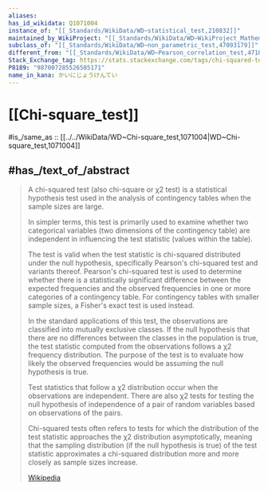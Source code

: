 ```yaml
---
aliases: 
has_id_wikidata: Q1071004
instance_of: "[[_Standards/WikiData/WD~statistical_test,210832]]"
maintained_by_WikiProject: "[[_Standards/WikiData/WD~WikiProject_Mathematics,8487137]]"
subclass_of: "[[_Standards/WikiData/WD~non_parametric_test,47093179]]"
different_from: "[[_Standards/WikiData/WD~Pearson_correlation_test,47103114]]"
Stack_Exchange_tag: https://stats.stackexchange.com/tags/chi-squared-test
P8189: "987007285526505171"
name_in_kana: かいにじょうけんてい
---
```


# [[Chi-square_test]] 

#is_/same_as :: [[../../WikiData/WD~Chi-square_test,1071004|WD~Chi-square_test,1071004]] 

## #has_/text_of_/abstract 

> A chi-squared test (also chi-square or χ2 test) is a statistical hypothesis test 
> used in the analysis of contingency tables when the sample sizes are large. 
> 
> In simpler terms, this test is primarily used to examine 
> whether two categorical variables (two dimensions of the contingency table) 
> are independent in influencing the test statistic (values within the table). 
> 
> The test is valid when the test statistic is chi-squared distributed under the null hypothesis, 
> specifically Pearson's chi-squared test and variants thereof. 
> Pearson's chi-squared test is used to determine 
> whether there is a statistically significant difference between the expected frequencies 
> and the observed frequencies in one or more categories of a contingency table. 
> For contingency tables with smaller sample sizes, a Fisher's exact test is used instead.
>
> In the standard applications of this test, 
> the observations are classified into mutually exclusive classes. 
> If the null hypothesis that there are no differences between the classes in the population is true, the test statistic computed from the observations follows a χ2 frequency distribution. 
> The purpose of the test is to evaluate 
> how likely the observed frequencies would be assuming the null hypothesis is true.
>
> Test statistics that follow a χ2 distribution occur when the observations are independent. 
> There are also χ2 tests for testing the null hypothesis of independence 
> of a pair of random variables based on observations of the pairs.
>
> Chi-squared tests often refers to tests 
> for which the distribution of the test statistic approaches the χ2 distribution asymptotically, 
> meaning that the sampling distribution (if the null hypothesis is true) of the test statistic 
> approximates a chi-squared distribution more and more closely as sample sizes increase.
>
> [Wikipedia](https://en.wikipedia.org/wiki/Chi-squared%20test) 

